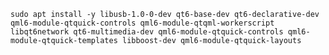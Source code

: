 `sudo apt install -y libusb-1.0-0-dev qt6-base-dev qt6-declarative-dev qml6-module-qtquick-controls qml6-module-qtqml-workerscript libqt6network qt6-multimedia-dev qml6-module-qtquick-controls qml6-module-qtquick-templates libboost-dev qml6-module-qtquick-layouts`